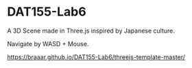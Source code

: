 # DAT155-Lab6
A 3D Scene made in Three.js inspired by Japanese culture.

Navigate by WASD + Mouse.

https://braaar.github.io/DAT155-Lab6/threejs-template-master/
